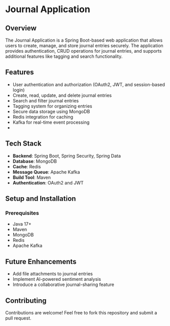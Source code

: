 # Journal Application

## Overview
The Journal Application is a Spring Boot-based web application that allows users to create, manage, and store journal entries securely. The application provides authentication, CRUD operations for journal entries, and supports additional features like tagging and search functionality.

## Features
- User authentication and authorization (OAuth2, JWT, and session-based login)
- Create, read, update, and delete journal entries
- Search and filter journal entries
- Tagging system for organizing entries
- Secure data storage using MongoDB
- Redis integration for caching
- Kafka for real-time event processing
- 
## Tech Stack
- **Backend**: Spring Boot, Spring Security, Spring Data
- **Database**: MongoDB
- **Cache**: Redis
- **Message Queue**: Apache Kafka
- **Build Tool**: Maven
- **Authentication**: OAuth2 and JWT

## Setup and Installation
### Prerequisites
- Java 17+
- Maven
- MongoDB
- Redis
- Apache Kafka
   
## Future Enhancements
- Add file attachments to journal entries
- Implement AI-powered sentiment analysis
- Introduce a collaborative journal-sharing feature

## Contributing
Contributions are welcome! Feel free to fork this repository and submit a pull request.
